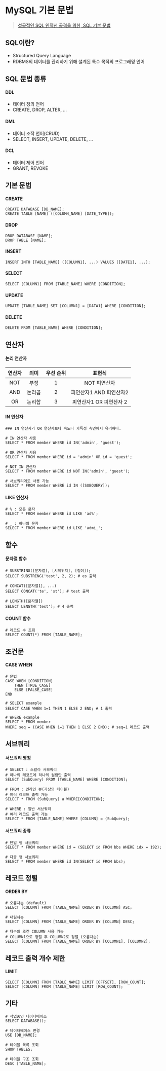 # MySQL 기본 문법

> <a href="[https://www.inflearn.com/course/SQL-%EC%9D%B8%EC%A0%9D%EC%85%98-%EA%B3%B5%EA%B2%A9-%EA%B8%B0%EB%B3%B8-%EB%AC%B8%EB%B2%95](https://www.inflearn.com/course/SQL-인젝션-공격-기본-문법)">성공적인 SQL 인젝션 공격을 위한, SQL 기본 문법</a>



## SQL이란?

- Structured Query Language
- RDBMS의 데이터를 관리하기 위해 설계된 특수 목적의 프로그래밍 언어





## SQL 문법 종류

#### DDL

- 데이터 정의 언어
- CREATE, DROP, ALTER, ...



#### DML

- 데이터 조작 언어(CRUD)
- SELECT, INSERT, UPDATE, DELETE, ...



#### DCL

- 데이터 제어 언어
- GRANT, REVOKE





## 기본 문법

#### CREATE

```mysql
CREATE DATABASE [DB_NAME];
CREATE TABLE [NAME] ([COLUMN_NAME] [DATE_TYPE]);
```



#### DROP

```mysql
DROP DATABASE [NAME];
DROP TABLE [NAME];
```



#### INSERT

```mysql
INSERT INTO [TABLE_NAME] ([COLUMN1], ...) VALUES ([DATE1], ...);
```



#### SELECT

```mysql
SELECT [COLUMN1] FROM [TABLE_NAME] WHERE [CONDITION];
```



#### UPDATE

```mysql
UPDATE [TABLE_NAME] SET [COLUMN1] = [DATA1] WHERE [CONDITION];
```



#### DELETE

```mysql
DELETE FROM [TABLE_NAME] WHERE [CONDITION];
```





## 연산자

#### 논리 연산자

| 연산자 |  의미  | 우선 순위 |         표현식          |
| :----: | :----: | :-------: | :---------------------: |
|  NOT   |  부정  |     1     |      NOT 피연산자       |
|  AND   | 논리곱 |     2     | 피연산자1 AND 피연산자2 |
|   OR   | 논리합 |     3     | 피연산자1 OR 피연산자 2 |



#### IN 연산자

```mysql
### IN 연산자가 OR 연산자보다 속도나 가독성 측면에서 유리하다.

# IN 연산자 사용
SELECT * FROM member WHERE id IN('admin', 'guest');

# OR 연산자 사용
SELECT * FROM member WHERE id = 'admin' OR id = 'guest';

# NOT IN 연산자
SELECT * FROM member WHERE id NOT IN('admin', 'guest');

# 서브쿼리에도 사용 가능
SELECT * FROM member WHERE id IN ([SUBQUERY]);
```



#### LIKE 연산자

```mysql
# % : 모든 문자
SELECT * FROM member WHERE id LIKE 'ad%';

# _ : 하나의 문자
SELECT * FROM member WHERE id LIKE 'admi_';
```





## 함수

#### 문자열 함수

```mysql
# SUBSTRING([문자열], [시작위치], [길이]);
SELECT SUBSTRING('test', 2, 2); # es 출력

# CONCAT([문자열1], ...)
SELECT CONCAT('te', 'st'); # test 출력 

# LENGTH([문자열])
SELECT LENGTH('test'); # 4 출력
```



#### COUNT 함수

```mysql
# 레코드 수 조회
SELECT COUNT(*) FROM [TABLE_NAME];
```





## 조건문

#### CASE WHEN

```mysql
# 문법
CASE WHEN [CONDITION] 
    THEN [TRUE_CASE] 
    ELSE [FALSE_CASE] 
END

# SELECT example
SELECT CASE WHEN 1=1 THEN 1 ELSE 2 END; # 1 출력

# WHERE example
SELECT * FROM member
WHERE seq = (CASE WHEN 1=1 THEN 1 ELSE 2 END); # seq=1 레코드 출력
```





## 서브쿼리

#### 서브쿼리 명칭

```mysql
# SELECT : 스칼라 서브쿼리
# 하나의 레코드에 하나의 컬럼만 출력
SELECT (SubQuery) FROM [TABLE_NAME] WHERE [CONDITION];

# FROM : 인라인 뷰(가상의 테이블)
# 여러 레코드 출력 가능
SELECT * FROM (SubQuery) a WHERE[CONDITION];

# WHERE : 일반 서브쿼리
# 여러 레코드 출력 가능
SELECT * FROM [TABLE_NAME] WHERE [COLUMN] = (SubQuery);
```



#### 서브쿼리 종류

```mysql
# 단일 행 서브쿼리
SELECT * FROM member WHERE id = (SELECT id FROM bbs WHERE idx = 192);

# 다중 행 서브쿼리
SELECT * FROM member WHERE id IN(SELECT id FROM bbs);
```





## 레코드 정렬

#### ORDER BY

```mysql
# 오름차순 (default)
SELECT [COLUMN] FROM [TABLE_NAME] ORDER BY [COLUMN] ASC;

# 내림차순
SELECT [COLUMN] FROM [TABLE_NAME] ORDER BY [COLUMN] DESC;

# 다수의 조건 COLUMN 사용 가능
# COLUMN1으로 정렬 후 COLUMN2로 정렬 (오름차순)
SELECT [COLUMN] FROM [TABLE_NAME] ORDER BY [COLUMN1], [COLUMN2];
```





## 레코드 출력 개수 제한

#### LIMIT

```mysql
SELECT [COLUMN] FROM [TABLE_NAME] LIMIT [OFFSET], [ROW_COUNT];
SELECT [COLUMN] FROM [TABLE_NAME] LIMIT [ROW_COUNT];
```





## 기타

```mysql
# 작업중인 데이터베이스
SELECT DATABASE();

# 데이터베이스 변경
USE [DB_NAME];

# 테이블 목록 조회
SHOW TABLES;

# 테이블 구조 조회
DESC [TABLE_NAME];
```



